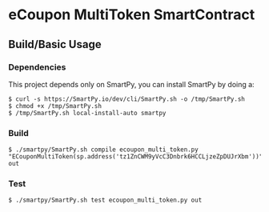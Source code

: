 eCoupon MultiToken SmartContract
====================================

Build/Basic Usage
-----------------

### Dependencies

This project depends only on SmartPy, you can install SmartPy by doing a:

```
$ curl -s https://SmartPy.io/dev/cli/SmartPy.sh -o /tmp/SmartPy.sh
$ chmod +x /tmp/SmartPy.sh
$ /tmp/SmartPy.sh local-install-auto smartpy
```

### Build

```
$ ./smartpy/SmartPy.sh compile ecoupon_multi_token.py "ECouponMultiToken(sp.address('tz1ZnCWM9yVcC3Dnbrk6HCCLjzeZpDUJrXbm'))" out
```

### Test
```
$ ./smartpy/SmartPy.sh test ecoupon_multi_token.py out
```